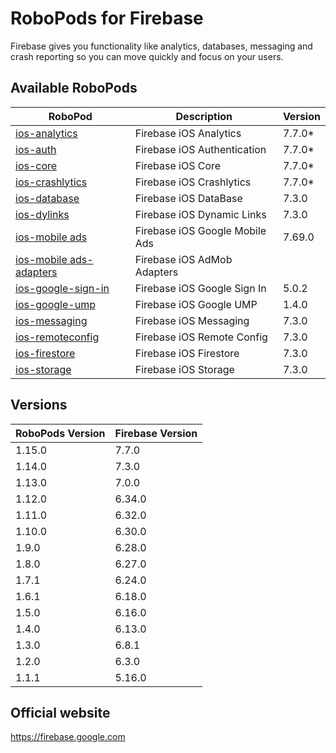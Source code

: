 # RoboPods for Firebase

Firebase gives you functionality like analytics, databases, messaging and crash reporting so you can move quickly and focus on your users.

## Available RoboPods

| RoboPod                                  | Description                   | Version |
|------------------------------------------|-------------------------------|---------|
| [ios-analytics](ios-analytics/)          | Firebase iOS Analytics        | 7.7.0*  |
| [ios-auth](ios-auth/)                    | Firebase iOS Authentication   | 7.7.0*  |
| [ios-core](ios-core/)                    | Firebase iOS Core             | 7.7.0*  |
| [ios-crashlytics](ios-crashlytics/)      | Firebase iOS Crashlytics      | 7.7.0*  |
| [ios-database](ios-database/)            | Firebase iOS DataBase         | 7.3.0   |
| [ios-dylinks](ios-dylinks/)              | Firebase iOS Dynamic Links    | 7.3.0   |
| [ios-mobile ads](ios-google-mobile-ads/) | Firebase iOS Google Mobile Ads| 7.69.0  |
| [ios-mobile ads-adapters](ios-google-mobile-ads-adapters/)| Firebase iOS AdMob Adapters|   |
| [ios-google-sign-in](ios-google-sign-in/)| Firebase iOS Google Sign In   | 5.0.2   |
| [ios-google-ump](ios-google-ump/)        | Firebase iOS Google UMP       | 1.4.0   |
| [ios-messaging](ios-messaging/)          | Firebase iOS Messaging        | 7.3.0   |
| [ios-remoteconfig](ios-remoteconfig/)    | Firebase iOS Remote Config    | 7.3.0   |
| [ios-firestore](ios-firestore/)          | Firebase iOS Firestore        | 7.3.0   |
| [ios-storage](ios-storage/)              | Firebase iOS Storage          | 7.3.0   |

## Versions

| RoboPods Version  | Firebase Version    |
|-------------------|---------------------|
| 1.15.0            | 7.7.0               |
| 1.14.0            | 7.3.0               |
| 1.13.0            | 7.0.0               |
| 1.12.0            | 6.34.0              |
| 1.11.0            | 6.32.0              |
| 1.10.0            | 6.30.0              |
| 1.9.0             | 6.28.0              |
| 1.8.0             | 6.27.0              |
| 1.7.1             | 6.24.0              |
| 1.6.1             | 6.18.0              |
| 1.5.0             | 6.16.0              |
| 1.4.0             | 6.13.0              |
| 1.3.0             | 6.8.1               |
| 1.2.0             | 6.3.0               |
| 1.1.1             | 5.16.0              |

## Official website

https://firebase.google.com

